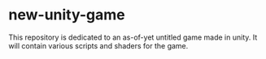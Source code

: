# new-unity-game
This repository is dedicated to an as-of-yet untitled game made in unity.
It will contain various scripts and shaders for the game.

